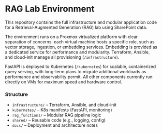 # RAG Lab Environment

This repository contains the full infrastructure and modular application code for a Retrieval-Augmented Generation (RAG) lab using SharePoint data.

The environment runs on a Proxmox virtualized platform with clear separation of concerns: each virtual machine hosts a specific role, such as vector storage, ingestion, or embedding services. Embedding is provided as a dedicated service for performance and modularity. Terraform, Ansible, and cloud-init manage all provisioning (`/infrastructure`).

FastAPI is deployed to Kubernetes (`/kubernetes`) for scalable, containerized query serving, with long-term plans to migrate additional workloads as performance and observability permit. All other components currently run directly on VMs for maximum speed and hardware control.

### Structure

- `infrastructure/` – Terraform, Ansible, and cloud-init
- `kubernetes/` – K8s manifests (FastAPI, monitoring)
- `rag_functions/` – Modular RAG pipeline logic
- `shared/` – Reusable code (e.g., logging, config)
- `docs/` – Deployment and architecture notes

